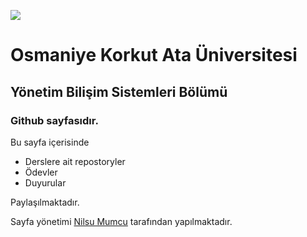 
![](https://osmaniye.edu.tr/Resource/Images/osmaniye-korkut-ata-universitesi.png)

# Osmaniye Korkut Ata Üniversitesi
## Yönetim Bilişim Sistemleri Bölümü
### Github sayfasıdır.

Bu sayfa içerisinde 
* Derslere ait repostoryler
* Ödevler
* Duyurular

Paylaşılmaktadır.

Sayfa yönetimi [Nilsu Mumcu](https://20215070027nilsu.github.io/) tarafından yapılmaktadır.


